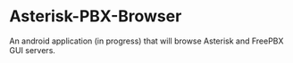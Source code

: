 # Asterisk-PBX-Browser
An android application (in progress) that will browse Asterisk and FreePBX GUI servers.
